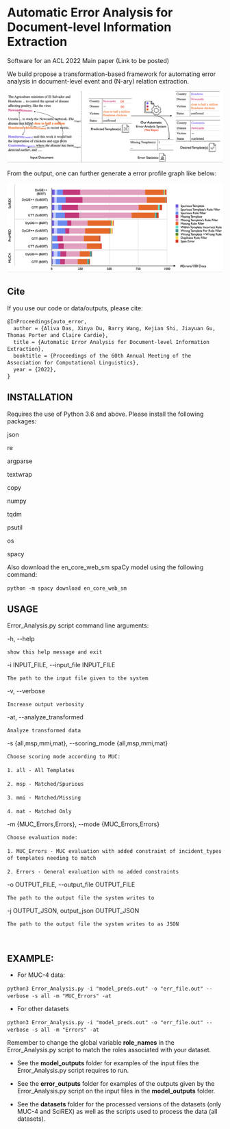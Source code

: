 # Automatic Error Analysis for Document-level Information Extraction

Software for an ACL 2022 Main paper (Link to be posted) 

We build propose a transformation-based framework for automating error analysis in document-level event and (N-ary) relation extraction. 

![Our workflow](./image/image0.png?raw=true)

From the output, one can further generate a error profile graph like below:

![figure](./image/image1.png?raw=true)

## Cite

If you use our code or data/outputs, please cite:

	@InProceedings{auto_error,
	  author = {Aliva Das, Xinya Du, Barry Wang, Kejian Shi, Jiayuan Gu, Thomas Porter and Claire Cardie},
	  title = {Automatic Error Analysis for Document-level Information Extraction},
	  booktitle = {Proceedings of the 60th Annual Meeting of the Association for Computational Linguistics},
	  year = {2022},
	}

## INSTALLATION

Requires the use of Python 3.6 and above. Please install the following packages:

json

re

argparse

textwrap

copy

numpy

tqdm

psutil

os

spacy

Also download the en_core_web_sm spaCy model using the following command: 

``python -m spacy download en_core_web_sm``


## USAGE 

Error_Analysis.py script command line arguments:

  -h, --help            

    show this help message and exit

  -i INPUT_FILE, --input_file INPUT_FILE            

    The path to the input file given to the system

  -v, --verbose         

    Increase output verbosity

  -at, --analyze_transformed            

    Analyze transformed data

  -s {all,msp,mmi,mat}, --scoring_mode {all,msp,mmi,mat}

    Choose scoring mode according to MUC:
    
    1. all - All Templates
    
    2. msp - Matched/Spurious
    
    3. mmi - Matched/Missing
    
    4. mat - Matched Only

  -m {MUC_Errors,Errors}, --mode {MUC_Errors,Errors}

    Choose evaluation mode:
    
    1. MUC_Errors - MUC evaluation with added constraint of incident_types of templates needing to match
    
    2. Errors - General evaluation with no added constraints

  -o OUTPUT_FILE, --output_file OUTPUT_FILE            

    The path to the output file the system writes to

  -j OUTPUT_JSON, output_json OUTPUT_JSON     

    The path to the output file the system writes to as JSON


​                        
## EXAMPLE:

- For MUC-4 data:

``python3 Error_Analysis.py -i "model_preds.out" -o "err_file.out" --verbose -s all -m "MUC_Errors" -at``

- For other datasets

``python3 Error_Analysis.py -i "model_preds.out" -o "err_file.out" --verbose -s all -m "Errors" -at``

Remember to change the global variable **role_names** in the Error_Analysis.py script to match the roles associated with your dataset.

- See the **model_outputs** folder for examples of the input files the Error_Analysis.py script requires to run.

- See the **error_outputs** folder for examples of the outputs given by the Error_Analysis.py script on the input files in the **model_outputs** folder.

- See the **datasets** folder for the processed versions of the datasets (only MUC-4 and SciREX) as well as the scripts used to process the data (all datasets).

